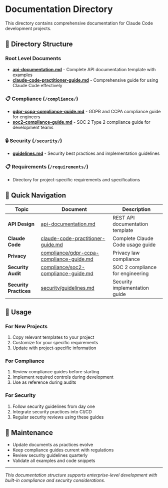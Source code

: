 # Documentation Directory

This directory contains comprehensive documentation for Claude Code development projects.

## 📁 Directory Structure

### Root Level Documents
- **[api-documentation.md](api-documentation.md)** - Complete API documentation template with examples
- **[claude-code-practitioner-guide.md](claude-code-practitioner-guide.md)** - Comprehensive guide for using Claude Code effectively

### 📋 Compliance (`/compliance/`)
- **[gdpr-ccpa-compliance-guide.md](compliance/gdpr-ccpa-compliance-guide.md)** - GDPR and CCPA compliance guide for engineers
- **[soc2-compliance-guide.md](compliance/soc2-compliance-guide.md)** - SOC 2 Type 2 compliance guide for development teams

### 🔒 Security (`/security/`)
- **[guidelines.md](security/guidelines.md)** - Security best practices and implementation guidelines

### 📋 Requirements (`/requirements/`)
- Directory for project-specific requirements and specifications

## 📖 Quick Navigation

| Topic | Document | Description |
|-------|----------|-------------|
| **API Design** | [api-documentation.md](api-documentation.md) | REST API documentation template |
| **Claude Code** | [claude-code-practitioner-guide.md](claude-code-practitioner-guide.md) | Complete Claude Code usage guide |
| **Privacy** | [compliance/gdpr-ccpa-compliance-guide.md](compliance/gdpr-ccpa-compliance-guide.md) | Privacy law compliance |
| **Security Audit** | [compliance/soc2-compliance-guide.md](compliance/soc2-compliance-guide.md) | SOC 2 compliance for engineering |
| **Security Practices** | [security/guidelines.md](security/guidelines.md) | Security implementation guide |

## 🎯 Usage

### For New Projects
1. Copy relevant templates to your project
2. Customize for your specific requirements
3. Update with project-specific information

### For Compliance
1. Review compliance guides before starting
2. Implement required controls during development
3. Use as reference during audits

### For Security
1. Follow security guidelines from day one
2. Integrate security practices into CI/CD
3. Regular security reviews using these guides

## 🔄 Maintenance

- Update documents as practices evolve
- Keep compliance guides current with regulations
- Review security guidelines quarterly
- Validate all examples and code snippets

---

*This documentation structure supports enterprise-level development with built-in compliance and security considerations.*
